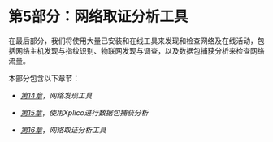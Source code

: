 # 第5部分：网络取证分析工具

在最后部分，我们将使用大量已安装和在线工具来发现和检查网络及在线活动，包括网络主机发现与指纹识别、物联网发现与调查，以及数据包捕获分析来检查网络流量。

本部分包含以下章节：

+   [*第14章*](B19441_14.xhtml#_idTextAnchor243)，*网络发现工具*

+   [*第15章*](B19441_15.xhtml#_idTextAnchor251)，*使用Xplico进行数据包捕获分析*

+   [*第16章*](B19441_16.xhtml#_idTextAnchor262)，*网络取证分析工具*
